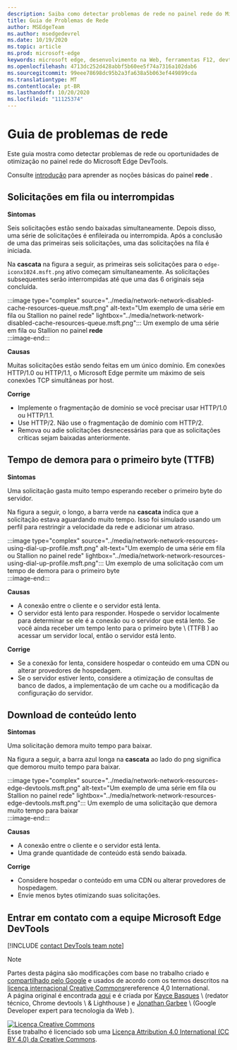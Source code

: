 ```yaml
---
description: Saiba como detectar problemas de rede no painel rede do Microsoft Edge DevTools.
title: Guia de Problemas de Rede
author: MSEdgeTeam
ms.author: msedgedevrel
ms.date: 10/19/2020
ms.topic: article
ms.prod: microsoft-edge
keywords: microsoft edge, desenvolvimento na Web, ferramentas F12, devtools
ms.openlocfilehash: 4713dc252d428abbf5b60ee5f74a7316a102dab6
ms.sourcegitcommit: 99eee78698dc95b2a3fa638a5b063ef449899cda
ms.translationtype: MT
ms.contentlocale: pt-BR
ms.lasthandoff: 10/20/2020
ms.locfileid: "11125374"
---
```

<!-- Copyright Kayce Basques and Jonathan Garbee

   Licensed under the Apache License, Version 2.0 (the "License");
   you may not use this file except in compliance with the License.
   You may obtain a copy of the License at

       https://www.apache.org/licenses/LICENSE-2.0

   Unless required by applicable law or agreed to in writing, software
   distributed under the License is distributed on an "AS IS" BASIS,
   WITHOUT WARRANTIES OR CONDITIONS OF ANY KIND, either express or implied.
   See the License for the specific language governing permissions and
   limitations under the License.  -->

# Guia de problemas de rede  

Este guia mostra como detectar problemas de rede ou oportunidades de otimização no painel rede do Microsoft Edge DevTools.  

Consulte [introdução][NetworkPerformance] para aprender as noções básicas do painel **rede** .  

## Solicitações em fila ou interrompidas  

**Sintomas**  

Seis solicitações estão sendo baixadas simultaneamente.  Depois disso, uma série de solicitações é enfileirada ou interrompida.  Após a conclusão de uma das primeiras seis solicitações, uma das solicitações na fila é iniciada.  

Na **cascata** na figura a seguir, as primeiras seis solicitações para o `edge-iconx1024.msft.png` ativo começam simultaneamente.  As solicitações subsequentes serão interrompidas até que uma das 6 originais seja concluída.  

:::image type="complex" source="../media/network-network-disabled-cache-resources-queue.msft.png" alt-text="Um exemplo de uma série em fila ou Stallion no painel rede" lightbox="../media/network-network-disabled-cache-resources-queue.msft.png":::
   Um exemplo de uma série em fila ou Stallion no painel **rede**  
:::image-end:::  

**Causas**  

Muitas solicitações estão sendo feitas em um único domínio.  Em conexões HTTP/1.0 ou HTTP/1.1, o Microsoft Edge permite um máximo de seis conexões TCP simultâneas por host.  

**Corrige**  

*   Implemente o fragmentação de domínio se você precisar usar HTTP/1.0 ou HTTP/1.1.  
*   Use HTTP/2.  Não use o fragmentação de domínio com HTTP/2.  
*   Remova ou adie solicitações desnecessárias para que as solicitações críticas sejam baixadas anteriormente.  
    
## Tempo de demora para o primeiro byte (TTFB)  

**Sintomas**  

Uma solicitação gasta muito tempo esperando receber o primeiro byte do servidor.  

Na figura a seguir, o longo, a barra verde na **cascata** indica que a solicitação estava aguardando muito tempo.  Isso foi simulado usando um perfil para restringir a velocidade da rede e adicionar um atraso.  

:::image type="complex" source="../media/network-network-resources-using-dial-up-profile.msft.png" alt-text="Um exemplo de uma série em fila ou Stallion no painel rede" lightbox="../media/network-network-resources-using-dial-up-profile.msft.png":::
   Um exemplo de uma solicitação com um tempo de demora para o primeiro byte  
:::image-end:::  

**Causas**  

*   A conexão entre o cliente e o servidor está lenta.  
*   O servidor está lento para responder.  Hospede o servidor localmente para determinar se ele é a conexão ou o servidor que está lento.  Se você ainda receber um tempo lento para o primeiro byte \ (TTFB \) ao acessar um servidor local, então o servidor está lento.  
    
**Corrige**  

*   Se a conexão for lenta, considere hospedar o conteúdo em uma CDN ou alterar provedores de hospedagem.  
*   Se o servidor estiver lento, considere a otimização de consultas de banco de dados, a implementação de um cache ou a modificação da configuração do servidor.  
    
## Download de conteúdo lento  

**Sintomas**  

Uma solicitação demora muito tempo para baixar.  

Na figura a seguir, a barra azul longa na **cascata** ao lado do png significa que demorou muito tempo para baixar.  

:::image type="complex" source="../media/network-network-resources-edge-devtools.msft.png" alt-text="Um exemplo de uma série em fila ou Stallion no painel rede" lightbox="../media/network-network-resources-edge-devtools.msft.png":::
   Um exemplo de uma solicitação que demora muito tempo para baixar  
:::image-end:::  

**Causas**  

*   A conexão entre o cliente e o servidor está lenta.  
*   Uma grande quantidade de conteúdo está sendo baixada.  
    
**Corrige**  

*   Considere hospedar o conteúdo em uma CDN ou alterar provedores de hospedagem.  
*   Envie menos bytes otimizando suas solicitações.  
    
<!--   ## Contribute knowledge  

Do you have a network issue that should be added to this guide?  

*   Send a tweet to [@EdgeDevTools][MicrosoftEdgeTweet].  
*   Choose **Send Feedback** \(![Send Feedback][ImageSendFeedbackIcon]\) in the DevTools or select `Alt`+`Shift`+`I` \(Windows, Linux\) or `Option`+`Shift`+`I` \(macOS\) to provide feedback or feature requests.  
*   [Open an issue][WebFundamentalsIssue] on the docs repo.  -->  
    
## Entrar em contato com a equipe Microsoft Edge DevTools  

[!INCLUDE [contact DevTools team note](../includes/contact-devtools-team-note.md)]  

<!-- image links -->  

[ImageSendFeedbackIcon]: ../media/smile-icon.msft.png  

<!-- links -->  

[NetworkPerformance]: ./index.md "Inspecionar atividades de rede no Microsoft Edge DevTools | Documentos da Microsoft"  

[MicrosoftEdgeTweet]: https://twitter.com/intent/tweet?text=@EdgeDevTools%20[Network%20Issues%20Guide%20Suggestion]  

[WebFundamentalsIssue]: https://github.com/MicrosoftDocs/edge-developer/issues/new?title=%5BDevTools%20Network%20Issues%20Guide%20Suggestion%5D "Novo problema-MicrosoftDocs/Edge-Developer"  

> [!NOTE]
> Partes desta página são modificações com base no trabalho criado e [compartilhado pelo Google][GoogleSitePolicies] e usados de acordo com os termos descritos na [licença internacional Creative Commons][CCA4IL]rereference 4,0 International.  
> A página original é encontrada [aqui](https://developers.google.com/web/tools/chrome-devtools/network/issues) e é criada por [Kayce Basques][KayceBasques] \ (redator técnico, Chrome devtools \ & Lighthouse \) e [Jonathan Garbee][JonathanGarbee] \ (Google Developer expert para tecnologia da Web \).  

[![Licença Creative Commons][CCby4Image]][CCA4IL]  
Esse trabalho é licenciado sob uma [Licença Attribution 4.0 International (CC BY 4.0) da Creative Commons][CCA4IL].  

[CCA4IL]: https://creativecommons.org/licenses/by/4.0  
[CCby4Image]: https://i.creativecommons.org/l/by/4.0/88x31.png  
[GoogleSitePolicies]: https://developers.google.com/terms/site-policies  
[KayceBasques]: https://developers.google.com/web/resources/contributors/kaycebasques  
[JonathanGarbee]: https://developers.google.com/web/resources/contributors/jonathangarbee

